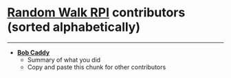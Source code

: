 # [Random Walk RPI](https://github.com/bcaddy/Random-Walk-RPI) contributors (sorted alphabetically)
___

* **[Bob Caddy](https://github.com/bcaddy)**
  * Summary of what you did
  * Copy and paste this chunk for other contributors
